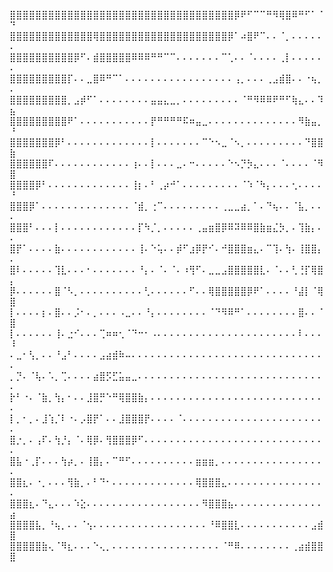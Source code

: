 ⣿⣿⣿⣿⣿⣿⣿⣿⣿⣿⣿⣿⣿⣿⣿⣿⣿⣿⣿⣿⣿⣿⣿⣿⣿⣿⣿⣿⣿⣿⣿⣿⣿⣿⣿⡿⠟⠋⠉⠉⠛⠻⢿⣿⠿⠛⠋⠁⠈⠙
⣿⣿⣿⣿⣿⣿⣿⣿⣿⣿⣿⣿⣿⢿⣿⣿⣿⣿⣿⣿⣿⣿⣿⣿⣿⣿⣿⣿⣿⣿⣿⣿⣿⣿⡿⠁⠴⣿⠟⠉⠄⠄⠈⡀⠄⠄⠄⠄⠄⠄
⣿⣿⣿⣿⣿⣿⣿⣿⣿⣿⡿⠋⠄⣾⣿⣿⣿⣿⣿⠿⠿⠿⠛⠛⠉⠉⠄⠄⠄⠄⠄⠄⠄⠉⢁⠄⠄⠈⠄⠄⠄⠄⢀⡇⠄⠄⠄⠄⠄⠄
⣿⣿⣿⣿⣿⣿⣿⣿⣿⡏⠄⠄⣀⣿⠿⠛⠉⠁⠄⠄⠄⠄⠄⠄⠄⠄⠄⠄⠄⠄⠄⠄⠄⠄⠄⢠⡀⠄⠄⠄⢀⣠⣾⣿⠄⠄⠐⢦⡀⠄
⣿⣿⣿⣿⣿⣿⣿⣿⣿⡀⣠⡾⠋⠁⠄⠄⠄⠄⠄⠄⠄⠄⣤⣤⣄⣀⡀⠄⠄⠄⠄⠄⠄⠄⠄⠄⠈⠛⠻⠿⠿⠟⠛⠋⢷⣄⠄⠄⠹⣦
⣿⣿⣿⣿⣿⣿⣿⣿⣿⠟⠁⠄⠄⠄⠄⠄⠄⠄⠄⠄⠄⠄⡟⠛⠛⠛⠛⠯⠶⣤⣀⠄⠄⠄⠄⠄⠄⠄⠄⠄⠄⠄⠄⠄⠄⠻⣷⣤⡀⠘
⣿⣿⣿⣿⣿⣿⣿⡿⠃⠄⠄⠄⠄⠄⠄⠄⠄⠄⠄⠄⠄⠄⡇⠄⠄⠄⠄⠄⠄⠄⠉⠑⠢⣀⠈⠢⡀⠄⠄⠄⠄⠄⠄⠄⠄⠄⠙⣿⣿⣷
⣿⣿⣿⣿⣿⣿⠏⠄⠄⠄⠄⠄⠄⠄⠄⠄⠄⠄⠄⢰⠄⠄⡇⠄⠄⠄⣀⠄⠒⠄⠄⠄⠄⠄⠑⠢⡙⡳⣄⠄⠄⠄⠈⠄⠄⠄⠄⠈⠻⣿
⣿⣿⣿⣿⡿⠃⠄⠄⠄⠄⠄⠄⠄⠄⠄⠄⠄⠄⠄⢸⡆⠄⠃⢀⡴⠚⠁⠄⠄⠄⠄⠄⠄⠄⠄⠄⠈⠱⠈⠳⡄⠄⠄⠄⢂⠄⠄⠄⠄⠘
⣿⣿⣿⡿⠁⠄⠄⠄⠄⠄⠄⠄⠄⠄⠄⠄⠄⠄⠄⠈⣾⡀⢐⠉⠄⠄⠄⠄⠄⠄⠄⠄⠄⢀⣀⣀⣴⡀⠁⠄⠙⢦⠄⠄⠈⣧⡀⠄⠄⠄
⣿⣿⣿⠃⠄⠄⠄⡇⠄⠄⠄⠄⠄⠄⠄⠄⠄⠄⠄⠄⡏⠳⡈⡀⠄⠄⠄⠄⠄⢀⣤⣶⣿⡿⠿⠽⠿⠿⣿⣷⣶⣌⡳⡀⠄⢹⣷⡄⠄⠄
⣿⡟⠁⠄⠄⠄⠄⣷⠄⠄⠄⠄⠄⠄⠄⠄⠄⠄⠄⠄⢸⠄⠑⢥⠄⠄⡾⠋⣰⡿⡟⠊⠄⠚⣿⣿⣿⣶⣄⠄⠉⢹⠄⢳⠄⢸⣿⣿⡄⠄
⣿⠇⠄⠄⠄⠄⠄⢹⣇⠄⠄⠄⠂⠄⠄⠄⠄⠄⠄⠄⠘⡄⠄⠈⠄⠈⠄⠰⢻⠋⠄⣀⣀⣠⣿⣿⣿⣿⣿⣇⠄⠈⠄⠄⢃⢘⡏⢿⣿⡄
⡿⠄⠄⠄⠄⠄⠄⣿⠈⠣⡀⠄⠄⠄⠄⠄⠄⠄⠄⠄⠄⢃⠄⠄⠄⠄⠄⠄⠋⠄⠄⢿⣿⣿⣿⣿⣿⡿⠟⠁⠄⠄⠄⠄⠘⣼⡇⠈⢿⣿
⡇⠄⠄⠄⠄⡆⠄⣿⠄⠄⡨⠂⠄⡀⠄⠄⠄⠠⣀⠄⠄⠘⡄⠄⠄⠄⠄⠄⠄⠄⠄⠈⠙⠻⠿⠛⠁⠄⠄⠄⠄⠄⠄⠄⠄⣿⠄⠄⠈⣿
⡇⠄⠄⠄⠄⠄⠄⢸⠄⣐⠊⠄⠄⠄⢉⠶⠶⢂⠈⠙⠒⠂⠠⠄⠄⠄⠄⠄⠄⠄⠄⠄⠄⠄⠄⠄⠄⠄⠄⠄⠄⠄⠄⠄⠄⠇⠄⠄⠄⠸
⠄⣀⠂⢣⡀⠄⠄⠘⣠⠃⠄⠄⠄⠄⣠⣴⣾⠷⠤⠄⠄⠄⠄⠄⠄⠄⠄⠄⠄⠄⠄⠄⠄⠄⠄⠄⠄⠄⠄⠄⠄⠄⠄⠄⠄⠄⠄⠄⠄⠄
⡀⡙⠄⠈⢧⠄⠡⡀⢉⠄⠄⠄⠄⣴⣿⡫⣋⣥⣤⣀⠄⠄⠄⠄⠄⠄⠄⠄⠄⠄⠄⠄⠄⠄⠄⠄⠄⠄⠄⠄⠄⠄⠄⠄⠄⠄⠄⠄⠄⠄
⡗⠃⠐⠄⠈⣷⡀⢳⡄⠂⠄⠄⣸⣿⡛⠑⠛⢿⣿⣿⣷⡄⠄⠄⠄⠄⠄⠄⠄⠄⠄⠄⠄⠄⠄⠄⠄⠄⠄⠄⠄⠄⠄⠄⠄⠄⠄⠄⠄⠄
⡇⡀⠂⡀⠄⣸⢱⡈⠇⠐⠄⡠⣿⡟⠁⠄⠄⣸⣿⣿⣿⡟⠄⠄⠄⠄⠈⠄⠄⠄⠄⠄⠄⠄⠄⠄⠄⠄⠄⠄⠄⠄⠄⠄⠄⠄⠄⠄⠄⠄
⣿⡐⡀⠄⢠⠏⠄⢳⡘⡄⠈⠄⢿⡿⠄⢻⣿⣿⣿⡿⠋⠄⠄⠄⠄⠄⠄⠄⠄⠄⠄⠄⠄⠄⠄⠄⠄⠄⠄⠄⠄⠄⠄⠄⠄⠄⠄⠄⠄⠄
⣿⣧⠐⢀⡏⠄⠄⠄⢳⡴⡀⠄⢸⣿⡄⠄⠉⠛⠋⠄⠄⠄⠄⠄⠄⠄⠄⠄⠄⣶⣶⣶⡀⠄⠄⠄⠄⠄⠄⠄⠄⠄⠄⠄⠄⠄⠄⠄⠄⠄
⣿⣿⣆⠄⠐⡀⠄⠄⠄⢻⣷⡀⠄⠃⠙⠂⠄⠄⠄⠄⠄⠄⠄⠄⠄⠄⠄⠄⠄⢿⣿⣿⣿⣄⠄⠄⠄⠄⠄⠄⠄⠄⠄⠄⠄⠄⠄⠄⠄⠄
⣿⣿⣿⣆⠄⠙⣄⠄⠄⠄⠱⣕⠄⠄⠄⠄⠄⠄⠄⠄⠄⠄⠄⠄⠄⠄⠄⠄⠄⠄⠻⣿⣿⣿⣦⠄⠄⠄⠄⠄⠄⠄⠄⠄⠄⠄⠄⠄⠄⣴
⣿⣿⣿⣿⣧⡀⠘⢦⡀⠄⠄⠈⢢⠄⠄⠄⠄⠄⠄⠄⠄⠄⠄⠄⠄⠄⠄⠄⠄⠄⠄⠘⠿⣿⣿⣇⠄⠄⠄⠄⠄⠄⠄⠄⠄⠄⠄⣠⣾⣿
⣿⣿⣿⣿⣿⣷⢄⠈⠻⣆⠄⠄⠄⠑⢄⡀⠄⠄⠄⠄⠄⠄⠄⠄⠄⠄⠄⠄⠄⠄⠄⠄⠄⠈⠛⠿⠄⠄⠄⠄⠄⠄⠄⠄⢀⣴⣾⣿⣿⣿
